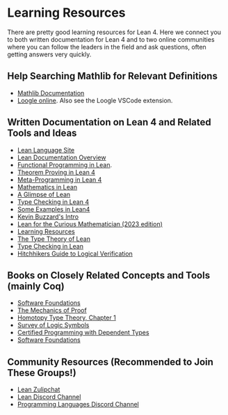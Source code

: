 # Learning Resources

There are pretty good learning resources for Lean 4. Here we
connect you to both written documentation for Lean 4 and to two
online communities where you can follow the leaders in the field
and ask questions, often getting answers very quickly.

## Help Searching Mathlib for Relevant Definitions

- [Mathlib Documentation](https://leanprover-community.github.io/mathlib4_docs/index.html)
- [Loogle online](https://loogle.lean-lang.org/). Also see the Loogle VSCode extension.

## Written Documentation on Lean 4 and Related Tools and Ideas

- [Lean Language Site](https://lean-lang.org/)
- [Lean Documentation Overview](https://lean-lang.org/lean4/doc/)
- [Functional Programming in Lean](https://leanprover.github.io/functional_programming_in_lean/). 
- [Theorem Proving in Lean 4](https://leanprover.github.io/theorem_proving_in_lean4/induction_and_recursion.html)
- [Meta-Programming in Lean 4](https://leanprover-community.github.io/lean4-metaprogramming-book/)
- [Mathematics in Lean](https://leanprover-community.github.io/mathematics_in_lean/mathematics_in_lean.pdf)
- [A Glimpse of Lean](https://github.com/PatrickMassot/GlimpseOfLean)
- [Type Checking in Lean 4](https://ammkrn.github.io/type_checking_in_lean4/)
- [Some Examples in Lean4](https://lean-lang.org/lean4/doc/examples.html)
- [Kevin Buzzard's Intro](https://leanprover-community.github.io/lean-perfectoid-spaces/type_theory.html)
- [Lean for the Curious Mathematician (2023 edition)](https://lftcm2023.github.io/tutorial/index.html)
- [Learning Resources](https://leanprover-community.github.io/learn.html)
- [The Type Theory of Lean](https://github.com/digama0/lean-type-theory/releases)
- [Type Checking in Lean](https://ammkrn.github.io/type_checking_in_lean4/)
- [Hitchhikers Guide to Logical Verification](https://raw.githubusercontent.com/blanchette/logical_verification_2023/main/hitchhikers_guide.pdf)

## Books on Closely Related Concepts and Tools (mainly Coq)

- [Software Foundations](https://softwarefoundations.cis.upenn.edu/)
- [The Mechanics of Proof](https://hrmacbeth.github.io/math2001/)
- [Homotopy Type Theory, Chapter 1](https://hott.github.io/book/hott-online-15-ge428abf.pdf)
- [Survey of Logic Symbols](https://mathvault.ca/hub/higher-math/math-symbols/logic-symbols/)
- [Certified Programming with Dependent Types](http://adam.chlipala.net/cpdt/)
- [Software Foundations](https://softwarefoundations.cis.upenn.edu/)

## Community Resources (Recommended to Join These Groups!)

- [Lean Zulipchat](https://leanprover.zulipchat.com/)
- [Lean Discord Channel](https://discord.gg/WZ9bs9UCvx)
- [Programming Languages Discord Channel](https://discord.gg/Up7KFNnF)

